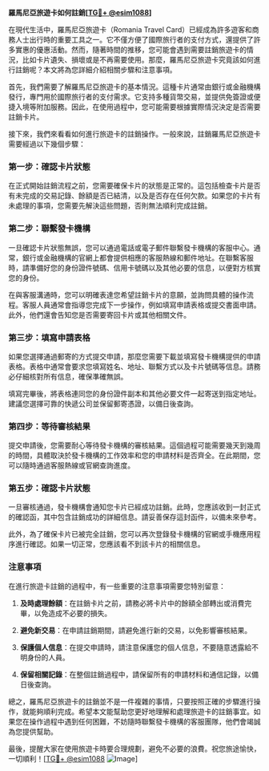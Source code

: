 **羅馬尼亞旅遊卡如何註銷[[TG💪+ @esim1088](https://t.me/s/esim1088)]**

在現代生活中，羅馬尼亞旅遊卡（Romania Travel Card）已經成為許多遊客和商務人士出行時的重要工具之一。它不僅方便了國際旅行者的支付方式，還提供了許多實惠的優惠活動。然而，隨著時間的推移，您可能會遇到需要註銷旅遊卡的情況，比如卡片遺失、損壞或是不再需要使用。那麼，羅馬尼亞旅遊卡究竟該如何進行註銷呢？本文將為您詳細介紹相關步驟和注意事項。

首先，我們需要了解羅馬尼亞旅遊卡的基本情況。這種卡片通常由銀行或金融機構發行，專門用於國際旅行者的支付需求。它支持多種貨幣交易，並提供免簽證或便捷入境等附加服務。因此，在使用過程中，您可能需要根據實際情況決定是否需要註銷卡片。

接下來，我們來看看如何進行旅遊卡的註銷操作。一般來說，註銷羅馬尼亞旅遊卡需要經過以下幾個步驟：

### 第一步：確認卡片狀態

在正式開始註銷流程之前，您需要確保卡片的狀態是正常的。這包括檢查卡片是否有未完成的交易記錄、餘額是否已結清，以及是否存在任何欠款。如果您的卡片有未處理的事項，您需要先解決這些問題，否則無法順利完成註銷。

### 第二步：聯繫發卡機構

一旦確認卡片狀態無誤，您可以通過電話或電子郵件聯繫發卡機構的客服中心。通常，銀行或金融機構的官網上都會提供相應的客服熱線和郵件地址。在聯繫客服時，請準備好您的身份證件號碼、信用卡號碼以及其他必要的信息，以便對方核實您的身份。

在與客服溝通時，您可以明確表達您希望註銷卡片的意願，並詢問具體的操作流程。客服人員通常會指導您完成下一步操作，例如填寫申請表格或提交書面申請。此外，他們還會告知您是否需要寄回卡片或其他相關文件。

### 第三步：填寫申請表格

如果您選擇通過郵寄的方式提交申請，那麼您需要下載並填寫發卡機構提供的申請表格。表格中通常會要求您填寫姓名、地址、聯繫方式以及卡片號碼等信息。請務必仔細核對所有信息，確保準確無誤。

填寫完畢後，將表格連同您的身份證件副本和其他必要文件一起寄送到指定地址。建議您選擇可靠的快遞公司並保留郵寄憑證，以備日後查詢。

### 第四步：等待審核結果

提交申請後，您需要耐心等待發卡機構的審核結果。這個過程可能需要幾天到幾周的時間，具體取決於發卡機構的工作效率和您的申請材料是否齊全。在此期間，您可以隨時通過客服熱線或官網查詢進度。

### 第五步：確認卡片狀態

一旦審核通過，發卡機構會通知您卡片已經成功註銷。此時，您應該收到一封正式的確認函，其中包含註銷成功的詳細信息。請妥善保存這封函件，以備未來參考。

此外，為了確保卡片已被完全註銷，您可以再次登錄發卡機構的官網或手機應用程序進行確認。如果一切正常，您應該看不到該卡片的相關信息。

### 注意事項

在進行旅遊卡註銷的過程中，有一些重要的注意事項需要您特別留意：

1. **及時處理餘額**：在註銷卡片之前，請務必將卡片中的餘額全部轉出或消費完畢，以免造成不必要的損失。
   
2. **避免新交易**：在申請註銷期間，請避免進行新的交易，以免影響審核結果。

3. **保護個人信息**：在提交申請時，請注意保護您的個人信息，不要隨意透露給不明身份的人員。

4. **保留相關記錄**：在整個註銷過程中，請保留所有的申請材料和通信記錄，以備日後查詢。

總之，羅馬尼亞旅遊卡的註銷並不是一件複雜的事情，只要按照正確的步驟進行操作，就能夠順利完成。希望本文能幫助您更好地理解和處理旅遊卡的註銷事宜。如果您在操作過程中遇到任何困難，不妨隨時聯繫發卡機構的客服團隊，他們會竭誠為您提供幫助。

最後，提醒大家在使用旅遊卡時要合理規劃，避免不必要的浪費。祝您旅途愉快，一切順利！[[TG💪+ @esim1088](https://t.me/s/esim1088) ![Image](https://i.postimg.cc/4NQfJmqS/Snipaste-2025-05-13-00-14-12.png)]